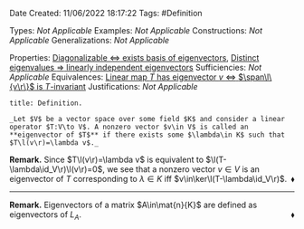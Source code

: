 <div class="topSpace"></div>

Date Created: 11/06/2022 18:17:22
Tags: #Definition

Types: _Not Applicable_
Examples: _Not Applicable_
Constructions: _Not Applicable_
Generalizations: _Not Applicable_

Properties: [Diagonalizable $\Leftrightarrow$ exists basis of eigenvectors](Diagonalizable%20iff%20exists%20basis%20of%20eigenvectors.md), [Distinct eigenvalues $\Rightarrow$ linearly independent eigenvectors](Distinct%20eigenvalues%20implies%20linearly%20independent%20eigenvectors.md)
Sufficiencies: _Not Applicable_
Equivalences: [Linear map $T$ has eigenvector $v$ $\Leftrightarrow$ $\span\l\{v\r\}$ is $T$-invariant](Eigenvector%20iff%20span%20is%20invariant%20under%20linear%20map.md)
Justifications: _Not Applicable_

``` ad-Definition
title: Definition.

_Let $V$ be a vector space over some field $K$ and consider a linear operator $T:V\to V$. A nonzero vector $v\in V$ is called an **eigenvector of $T$** if there exists some $\lambda\in K$ such that $T\l(v\r)=\lambda v$._

```

**Remark.** Since $T\l(v\r)=\lambda v$ is equivalent to $\l(T-\lambda\id_V\r)\l(v\r)=0$, we see that a nonzero vector $v\in V$ is an eigenvector of $T$ corresponding to $\lambda\in K$ iff $v\in\ker\l(T-\lambda\id_V\r)$.<span style="float:right;">$\blacklozenge$</span>

---

**Remark.** Eigenvectors of a matrix $A\in\mat{n}{K}$ are defined as eigenvectors of $L_A$.<span style="float:right;">$\blacklozenge$</span>
